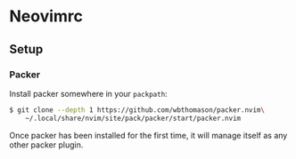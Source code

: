 # Neovimrc

## Setup

### Packer

Install packer somewhere in your `packpath`:
```bash
$ git clone --depth 1 https://github.com/wbthomason/packer.nvim\
    ~/.local/share/nvim/site/pack/packer/start/packer.nvim
```

Once packer has been installed for the first time, it will manage itself as any other packer plugin.
